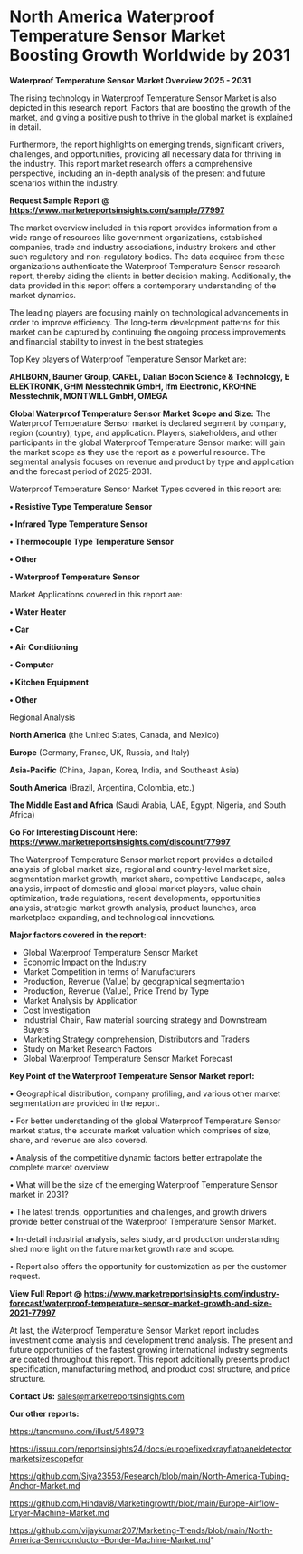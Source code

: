 # North America Waterproof Temperature Sensor Market Boosting Growth Worldwide by 2031

<Strong> Waterproof Temperature Sensor Market Overview 2025 - 2031</strong>

The rising technology in Waterproof Temperature Sensor Market is also depicted in this research report. Factors that are boosting the growth of the market, and giving a positive push to thrive in the global market is explained in detail.

Furthermore, the report highlights on emerging trends, significant drivers, challenges, and opportunities, providing all necessary data for thriving in the industry. This report market research offers a comprehensive perspective, including an in-depth analysis of the present and future scenarios within the industry.

<strong>Request Sample Report @ <a href=https://www.marketreportsinsights.com/sample/77997>https://www.marketreportsinsights.com/sample/77997</a></strong>

The market overview included in this report provides information from a wide range of resources like government organizations, established companies, trade and industry associations, industry brokers and other such regulatory and non-regulatory bodies. The data acquired from these organizations authenticate the Waterproof Temperature Sensor research report, thereby aiding the clients in better decision making. Additionally, the data provided in this report offers a contemporary understanding of the market dynamics.

The leading players are focusing mainly on technological advancements in order to improve efficiency. The long-term development patterns for this market can be captured by continuing the ongoing process improvements and financial stability to invest in the best strategies.

Top Key players of Waterproof Temperature Sensor Market are:

<strong>AHLBORN, Baumer Group, CAREL, Dalian Bocon Science & Technology, E ELEKTRONIK, GHM Messtechnik GmbH, Ifm Electronic, KROHNE Messtechnik, MONTWILL GmbH, OMEGA</strong>

<strong><b>Global Waterproof Temperature Sensor Market Scope and Size:</b></strong>
The Waterproof Temperature Sensor market is declared segment by company, region (country), type, and application. Players, stakeholders, and other participants in the global Waterproof Temperature Sensor market will gain the market scope as they use the report as a powerful resource. The segmental analysis focuses on revenue and product by type and application and the forecast period of 2025-2031.

Waterproof Temperature Sensor Market Types covered in this report are:

<strong>• Resistive Type Temperature Sensor

• Infrared Type Temperature Sensor

• Thermocouple Type Temperature Sensor

• Other

• Waterproof Temperature Sensor</strong>

Market Applications covered in this report are:

<strong>• Water Heater

• Car

• Air Conditioning

• Computer

• Kitchen Equipment

• Other</strong> 

Regional Analysis

<strong>North America</strong> (the United States, Canada, and Mexico)

<strong>Europe</strong> (Germany, France, UK, Russia, and Italy)

<strong>Asia-Pacific</strong> (China, Japan, Korea, India, and Southeast Asia)

<strong>South America</strong> (Brazil, Argentina, Colombia, etc.)

<strong>The Middle East and Africa</strong> (Saudi Arabia, UAE, Egypt, Nigeria, and South Africa)

<strong>Go For Interesting Discount Here: <a href=https://www.marketreportsinsights.com/discount/77997>https://www.marketreportsinsights.com/discount/77997</a></strong>

The Waterproof Temperature Sensor market report provides a detailed analysis of global market size, regional and country-level market size, segmentation market growth, market share, competitive Landscape, sales analysis, impact of domestic and global market players, value chain optimization, trade regulations, recent developments, opportunities analysis, strategic market growth analysis, product launches, area marketplace expanding, and technological innovations.

<strong><b>Major factors covered in the report:</b></strong>
<ul>
  <li>Global Waterproof Temperature Sensor Market </li>
  <li>Economic Impact on the Industry</li>
  <li>Market Competition in terms of Manufacturers</li>
  <li>Production, Revenue (Value) by geographical segmentation</li>
  <li>Production, Revenue (Value), Price Trend by Type</li>
  <li>Market Analysis by Application</li>
  <li>Cost Investigation</li>
  <li>Industrial Chain, Raw material sourcing strategy and Downstream Buyers</li>
  <li>Marketing Strategy comprehension, Distributors and Traders</li>
  <li>Study on Market Research Factors</li>
  <li>Global Waterproof Temperature Sensor Market Forecast</li>
</ul>

<strong><b>Key Point of the Waterproof Temperature Sensor Market report:</b></strong>

• Geographical distribution, company profiling, and various other market segmentation are provided in the report.

• For better understanding of the global Waterproof Temperature Sensor market status, the accurate market valuation which comprises of size, share, and revenue are also covered.

• Analysis of the competitive dynamic factors better extrapolate the complete market overview

• What will be the size of the emerging Waterproof Temperature Sensor market in 2031?

• The latest trends, opportunities and challenges, and growth drivers provide better construal of the Waterproof Temperature Sensor Market.

• In-detail industrial analysis, sales study, and production understanding shed more light on the future market growth rate and scope.

• Report also offers the opportunity for customization as per the customer request.

<strong><b>View Full Report @ <a href=https://www.marketreportsinsights.com/industry-forecast/waterproof-temperature-sensor-market-growth-and-size-2021-77997>https://www.marketreportsinsights.com/industry-forecast/waterproof-temperature-sensor-market-growth-and-size-2021-77997</a></b></strong>


At last, the Waterproof Temperature Sensor Market report includes investment come analysis and development trend analysis. The present and future opportunities of the fastest growing international industry segments are coated throughout this report. This report additionally presents product specification, manufacturing method, and product cost structure, and price structure.

<strong>Contact Us:</strong>
sales@marketreportsinsights.com

<strong>Our other reports:</strong>

<a href=https://tanomuno.com/illust/548973>https://tanomuno.com/illust/548973</a>

<a href=https://issuu.com/reportsinsights24/docs/europefixedxrayflatpaneldetectormarketsizescopefor>https://issuu.com/reportsinsights24/docs/europefixedxrayflatpaneldetectormarketsizescopefor</a>

<a href=https://github.com/Siya23553/Research/blob/main/North-America-Tubing-Anchor-Market.md>https://github.com/Siya23553/Research/blob/main/North-America-Tubing-Anchor-Market.md</a>

<a href=https://github.com/Hindavi8/Marketingrowth/blob/main/Europe-Airflow-Dryer-Machine-Market.md>https://github.com/Hindavi8/Marketingrowth/blob/main/Europe-Airflow-Dryer-Machine-Market.md</a>

<a href=https://github.com/vijaykumar207/Marketing-Trends/blob/main/North-America-Semiconductor-Bonder-Machine-Market.md>https://github.com/vijaykumar207/Marketing-Trends/blob/main/North-America-Semiconductor-Bonder-Machine-Market.md</a>"
